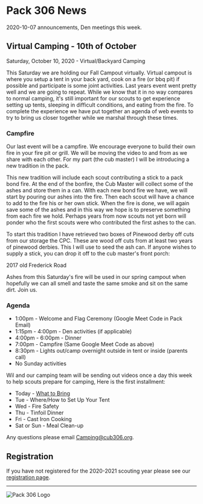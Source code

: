 # Pack 306 News
2020-10-07 announcements, Den meetings this week.

## Virtual Camping - 10th of October
Saturday, October 10, 2020 - Virtual/Backyard Camping

This Saturday we are holding our Fall Campout virtually. Virtual campout is where you setup a tent in your back yard, cook on a fire (or bbq pit) if possible and participate is some joint activities. Last years event went pretty well and we are going to repeat. While we know that it in no way compares to normal camping, it's still important for our scouts to get experience setting up tents, sleeping in difficult conditions, and eating from the fire. To complete the experience we have put together an agenda of web events to try to bring us closer together while we marshal through these times.

### Campfire
Our last event will be a campfire. We encourage everyone to build their own fire in your fire pit or grill. We will be moving the video to and from as we share with each other. For my part (the cub master) I will be introducing a new tradition in the pack.

This new tradition will include each scout contributing a stick to a pack bond fire. At the end of the bonfire, the Cub Master will collect some of the ashes and store them in a can. With each new bond fire we have, we will start by pouring our ashes into the fire. Then each scout will have a chance to add to the fire his or her own stick. When the fire is done, we will again save some of the ashes and in this way we hope is to preserve something from each fire we hold. Perhaps years from now scouts not yet born will ponder who the first scouts were who contributed the first ashes to the can.

To start this tradition I have retrieved two boxes of Pinewood derby off cuts from our storage the CPC. These are wood off cuts from at least two years of pinewood derbies. This I will use to seed the ash can. If anyone wishes to supply a stick, you can drop it off to the cub master's front porch:

2017 old Frederick Road

Ashes from this Saturday's fire will be used in our spring campout when hopefully we can all smell and taste the same smoke and sit on the same dirt. Join us.

### Agenda

* 1:00pm - Welcome and Flag Ceremony (Google Meet Code in Pack Email)
* 1:15pm - 4:00pm - Den activities (if applicable)
* 4:00pm - 6:00pm - Dinner
* 7:00pm - Campfire (Same Google Meet Code as above)
* 8:30pm - Lights out/camp overnight outside in tent or inside (parents call)
* No Sunday activities

Wil and our camping team will be sending out videos once a day this week to help scouts prepare for camping, Here is the first installment:

* Today - [What to Bring](http://www.youtube.com/watch?v=im5R9k1PzS4)
* Tue - Where/How to Set Up Your Tent
* Wed - Fire Safety
* Thu - Tinfoil Dinner
* Fri - Cast Iron Cooking
* Sat or Sun - Meal Clean-up

Any questions please email [Camping@cub306.org](mailto:camping@cub306.org).

## Registration
If you have not registered for the 2020-2021 scouting year please see our [registration page](https://cub306.org/blog/2020-09-01-to-2020-09-30.md).


----

![Pack 306 Logo](https://cub306.org/images/PackLogo_Small.png?when=2020-10-07&where=web)

